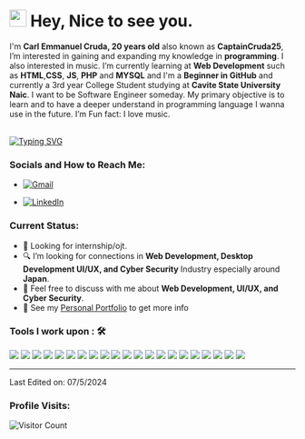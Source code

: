 <!-- Hi, **I’m Carl Emmanuel Cruda** also known as **CaptainCruda25**. I’m interested in gaining and expanding my knowledge in **programming**. I also interested in music. I’m currently learning at **Web Development** such as **HTML**,**CSS**, **JS**, **PHP** and **MYSQL**
I’m currently studying at Cavite State University Naic. My primary objective is to learn and to have a deeper understand in programming language I wanna use in the future.
I’m a beginner programmer and in Github. I want to be a **Software Engineer** someday. Fun fact: I love music.-->

<h1><img src="https://emojis.slackmojis.com/emojis/images/1531849430/4246/blob-sunglasses.gif?1531849430" width="30"/> Hey, Nice to see you.</h1>

I'm **Carl Emmanuel Cruda, 20 years old** also known as **CaptainCruda25**, I’m interested in gaining and expanding my knowledge in **programming**. I also interested in music. I’m currently learning at **Web Development** such as **HTML**,**CSS**, **JS**, **PHP** and **MYSQL** and I'm a **Beginner in GitHub** and currently a 3rd year College Student studying at **Cavite State University Naic**. I want to be Software Engineer someday. My primary objective is to learn and to have a deeper understand in programming language I wanna use in the future. I’m  Fun fact: I love music.<br><br>


[![Typing SVG](https://readme-typing-svg.herokuapp.com?color=%2349F707&lines=I'm+Carl+Emmanuel+Cruda,+20+yo.;Front-end+Web+Developer;Back-end+Web+Developer;UI/UX+Designer+Beginner;Desktop+Developer+Beginner;Cyber+Security+Beginner)](https://git.io/typing-svg)

### Socials and How to Reach Me:
<!-- - [![Facebook](https://img.shields.io/badge/Facebook-%231877F2.svg?style=for-the-badge&logo=Facebook&logoColor=white)](https://www.facebook.com/maaku0223)-->
- [![Gmail](https://img.shields.io/badge/Gmail-marcsamuelcanales.26%40gmail.com-%23EA4335.svg?style=for-the-badge&logo=Gmail&logoColor=white)](mailto:crudacarlemmanuelt25@gmail.com)
<!-- - [![Instagram](https://img.shields.io/badge/Instagram-%23E4405F.svg?style=for-the-badge&logo=Instagram&logoColor=white)](https://www.instagram.com/maaku0223/)-->
- [![LinkedIn](https://img.shields.io/badge/LinkedIn-%230077B5.svg?style=for-the-badge&logo=LinkedIn&logoColor=white)](https://www.linkedin.com/in/carl-emmanuel-cruda-3a091b275)

### Current Status:

- 💼 Looking for internship/ojt.
- 🔍 I’m looking for connections in <strong>Web Development, Desktop Development UI/UX, and Cyber Security</strong> Industry especially around <strong>Japan</strong>.
- 💬 Feel free to discuss with me about <strong>Web Development, UI/UX, and Cyber Security</strong>.
- 👀 See my [Personal Portfolio](https://captaincruda25.github.io/Personal-Portfolio/) to get more info

### Tools I work upon : 🛠

<img src="https://img.shields.io/badge/html5-%23E34F26.svg?style=for-the-badge&logo=html5&logoColor=white"> <img src="https://img.shields.io/badge/css3%20-%2314354C.svg?&style=for-the-badge&logo=css3&logoColor=white"> <img src="https://img.shields.io/badge/Java-%23ED8B00.svg?style=for-the-badge&logo=java&logoColor=white"> <img src="https://img.shields.io/badge/Python-%233776AB.svg?style=for-the-badge&logo=python&logoColor=white"> <img src="https://img.shields.io/badge/javascript%20-%23323330.svg?&style=for-the-badge&logo=javascript&logoColor=%23F7DF1E"> <img src="https://img.shields.io/badge/PHP%20-%23777BB4.svg?&style=for-the-badge&logo=php&logoColor=white"> <!--<img src="https://img.shields.io/badge/node.js%20-%23008CC1.svg?&style=for-the-badge&logo=node.js&logoColor=white"> --><img src="https://img.shields.io/badge/git%20-%23F05032.svg?&style=for-the-badge&logo=git&logoColor=white"/> <img src="http://img.shields.io/badge/-VS%20Code-000000?style=for-the-badge&logo=Visual-studio-code&logoColor=blue"> <img src="https://img.shields.io/badge/bootstrap-%23563D7C.svg?style=for-the-badge&logo=bootstrap&logoColor=white"> <img src="https://img.shields.io/badge/Canva-%2300C4CC.svg?style=for-the-badge&logo=Canva&logoColor=white"> <img src="https://img.shields.io/badge/figma-%23F24E1E.svg?style=for-the-badge&logo=figma&logoColor=white"> <!--<img src="https://img.shields.io/badge/Eclipse-FE7A16.svg?style=for-the-badge&logo=Eclipse&logoColor=white">--> <img src="https://img.shields.io/badge/MySQL-%2300f.svg?style=for-the-badge&logo=mysql&logoColor=white"> <img src="https://img.shields.io/badge/Apache%20NetBeans-1B6AC6.svg?style=for-the-badge&logo=Apache-NetBeans-IDE&logoColor=white"> <img src="https://img.shields.io/badge/PyCharm-000000.svg?style=for-the-badge&logo=PyCharm&logoColor=white"> <img src="https://img.shields.io/badge/Godot-478CBF.svg?style=for-the-badge&logo=Godot-Engine&logoColor=white"> <img src="https://img.shields.io/badge/WordPress-21759B.svg?style=for-the-badge&logo=WordPress&logoColor=white"> <img src="https://img.shields.io/badge/Microsoft%20Word-2B579A.svg?style=for-the-badge&logo=Microsoft-Word&logoColor=white"> <img src="https://img.shields.io/badge/Microsoft%20Excel-217346.svg?style=for-the-badge&logo=Microsoft-Excel&logoColor=white"> <img src="https://img.shields.io/badge/Microsoft%20PowerPoint-B7472A.svg?style=for-the-badge&logo=Microsoft-PowerPoint&logoColor=white"> <img src="https://img.shields.io/badge/Photoshop-31A8FF.svg?style=for-the-badge&logo=Adobe-Photoshop&logoColor=white"> <img src="https://img.shields.io/badge/Photopea-18A497.svg?style=for-the-badge&logo=Photopea&logoColor=white"> <!--<img src="https://img.shields.io/badge/CapCut-000000.svg?style=for-the-badge&logo=CapCut&logoColor=white">-->



-----

Last Edited on: 07/5/2024

### Profile Visits:

![Visitor Count](https://profile-counter.glitch.me/{CaptainCruda25}/count.svg)










<!--📫 How to reach 
😄 Pronouns: ...
⚡ -->

<!---
CaptainCruda25/CaptainCruda25 is a ✨ special ✨ repository because its `README.md` (this file) appears on your GitHub profile.
You can click the Preview link to take a look at your changes.
--->
